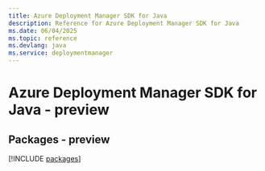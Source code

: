 ```yaml
---
title: Azure Deployment Manager SDK for Java
description: Reference for Azure Deployment Manager SDK for Java
ms.date: 06/04/2025
ms.topic: reference
ms.devlang: java
ms.service: deploymentmanager
---
```

# Azure Deployment Manager SDK for Java - preview
## Packages - preview
[!INCLUDE [packages](deployment-manager-index.md)]